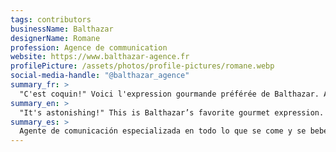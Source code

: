 ```yaml
---
tags: contributors
businessName: Balthazar
designerName: Romane
profession: Agence de communication
website: https://www.balthazar-agence.fr
profilePicture: /assets/photos/profile-pictures/romane.webp
social-media-handle: "@balthazar_agence"
summary_fr: >
  "C'est coquin!" Voici l'expression gourmande préférée de Balthazar. Agence de communication spécialisée dans tout ce qui se mange et se boit, Balthazar accompagne les projets les plus gourmands. Ils ont aussi comme point commun d'avoir un engagement environnemental ou social.
summary_en: >
  "It's astonishing!" This is Balthazar’s favorite gourmet expression. Communication agency specialized in everything that can be eaten and drunk, Balthazar accompanies the most gourmet projects. They also have in common an environmental or social commitment.
summary_es: >
  Agente de comunicación especializada en todo lo que se come y se bebe. Balthazar acompaña los proyectos más gourmet. Sus proyectos también tienen como punto en común un compromiso ambiental o social.
---
```

